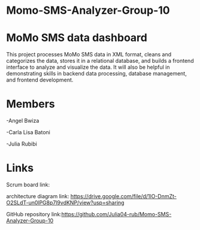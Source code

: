 # Momo-SMS-Analyzer-Group-10
 
#  MoMo SMS data dashboard
  
This project processes MoMo SMS data in XML format, cleans and categorizes the data, stores it in a relational database, and builds a frontend interface to analyze and visualize the data. It will also be helpful in demonstrating skills in backend data processing, database management, and frontend development.

# Members

-Angel Bwiza

-Carla Lisa Batoni

-Julia Rubibi

# Links

Scrum board link:

architecture diagram link: https://drive.google.com/file/d/1lO-DnmZt-O2SLdT-un0lPG8p7l9vdKNP/view?usp=sharing

GitHub repository link:https://github.com/Julia04-rub/Momo-SMS-Analyzer-Group-10
